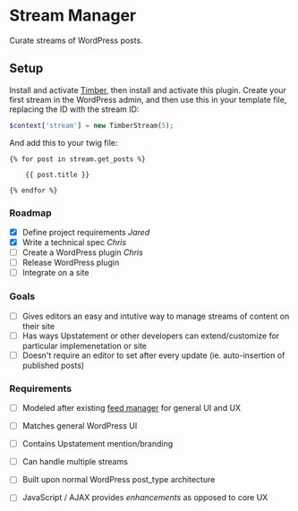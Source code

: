 Stream Manager
==============

Curate streams of WordPress posts.

## Setup

Install and activate [Timber](https://github.com/jarednova/timber), then install and activate this plugin. Create your first stream in the WordPress admin, and then use this in your template file, replacing the ID with the stream ID:

```php
$context['stream'] = new TimberStream(5);
```

And add this to your twig file:

```twig
{% for post in stream.get_posts %}

    {{ post.title }}

{% endfor %}
```



### Roadmap
- [x] Define project requirements _Jared_
- [x] Write a technical spec _Chris_
- [ ] Create a WordPress plugin _Chris_
- [ ] Release WordPress plugin
- [ ] Integrate on a site

### Goals
- [ ] Gives editors an easy and intutive way to manage streams of content on their site
- [ ] Has ways Upstatement or other developers can extend/customize for particular implemenetation or site
- [ ] Doesn't require an editor to set after every update (ie. auto-insertion of published posts)

### Requirements
- [ ] Modeled after existing [feed manager](https://github.com/Upstatement/chainsaw-feed) for general UI and UX
- [ ] Matches general WordPress UI
- [ ] Contains Upstatement mention/branding
- [ ] Can handle multiple streams
- [ ] Built upon normal WordPress post_type architecture
- [ ] JavaScript / AJAX provides _enhancements_ as opposed to core UX

